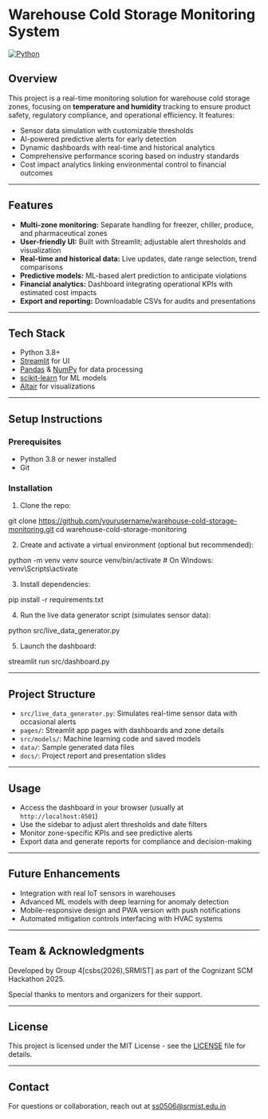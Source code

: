# Warehouse Cold Storage Monitoring System

[![Python](https://img.shields.io/badge/python-3.8%2B-blue.svg)](https://python.org)

## Overview

This project is a real-time monitoring solution for warehouse cold storage zones, focusing on **temperature and humidity** tracking to ensure product safety, regulatory compliance, and operational efficiency. It features:

- Sensor data simulation with customizable thresholds
- AI-powered predictive alerts for early detection
- Dynamic dashboards with real-time and historical analytics
- Comprehensive performance scoring based on industry standards
- Cost impact analytics linking environmental control to financial outcomes

---

## Features

- **Multi-zone monitoring:** Separate handling for freezer, chiller, produce, and pharmaceutical zones
- **User-friendly UI:** Built with Streamlit; adjustable alert thresholds and visualization
- **Real-time and historical data:** Live updates, date range selection, trend comparisons
- **Predictive models:** ML-based alert prediction to anticipate violations
- **Financial analytics:** Dashboard integrating operational KPIs with estimated cost impacts
- **Export and reporting:** Downloadable CSVs for audits and presentations

---

## Tech Stack

- Python 3.8+
- [Streamlit](https://streamlit.io) for UI
- [Pandas](https://pandas.pydata.org) & [NumPy](https://numpy.org) for data processing
- [scikit-learn](https://scikit-learn.org) for ML models
- [Altair](https://altair-viz.github.io) for visualizations

---

## Setup Instructions

### Prerequisites

- Python 3.8 or newer installed
- Git

### Installation

1. Clone the repo:
   
git clone https://github.com/yourusername/warehouse-cold-storage-monitoring.git
cd warehouse-cold-storage-monitoring   

2. Create and activate a virtual environment (optional but recommended):

python -m venv venv
source venv/bin/activate # On Windows: venv\Scripts\activate

3. Install dependencies:

pip install -r requirements.txt


4. Run the live data generator script (simulates sensor data):

python src/live_data_generator.py

5. Launch the dashboard:

streamlit run src/dashboard.py

---

## Project Structure

- `src/live_data_generator.py`: Simulates real-time sensor data with occasional alerts  
- `pages/`: Streamlit app pages with dashboards and zone details  
- `src/models/`: Machine learning code and saved models  
- `data/`: Sample generated data files  
- `docs/`: Project report and presentation slides  

---

## Usage

- Access the dashboard in your browser (usually at `http://localhost:8501`)  
- Use the sidebar to adjust alert thresholds and date filters  
- Monitor zone-specific KPIs and see predictive alerts  
- Export data and generate reports for compliance and decision-making  

---

## Future Enhancements

- Integration with real IoT sensors in warehouses  
- Advanced ML models with deep learning for anomaly detection  
- Mobile-responsive design and PWA version with push notifications  
- Automated mitigation controls interfacing with HVAC systems  

---

## Team & Acknowledgments

Developed by Group 4[csbs(2026),SRMIST] as part of the Cognizant SCM Hackathon 2025.

Special thanks to mentors and organizers for their support.

---

## License

This project is licensed under the MIT License - see the [LICENSE](LICENSE) file for details.

---

## Contact

For questions or collaboration, reach out at ss0506@srmist.edu.in

